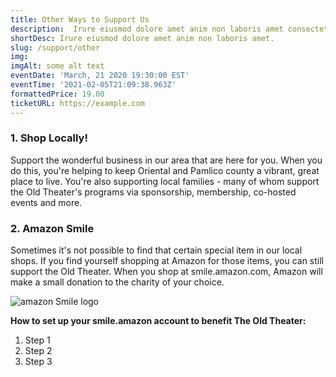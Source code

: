 ```yaml
---
title: Other Ways to Support Us
description:  Irure eiusmod dolore amet anim non laboris amet consectetur quis laboris consectetur. Ad dolore et pariatur ad sit ex officia ipsum proident adipisicing pariatur culpa duis. Irure nulla excepteur nulla dolore quis reprehenderit elit aliqua dolor voluptate anim do elit cupidatat.
shortDesc: Irure eiusmod dolore amet anim non laboris amet.
slug: /support/other
img: 
imgAlt: some alt text
eventDate: 'March, 21 2020 19:30:00 EST'
eventTime: '2021-02-05T21:09:38.963Z'
formattedPrice: 19.00
ticketURL: https://example.com
---
```




### 1.  Shop Locally!  
Support the wonderful business in our area that are here for you. When you do this, you're helping to keep Oriental and Pamlico county a vibrant, great place to live. You're also supporting local families - many of whom support the Old Theater's programs via sponsorship, membership, co-hosted events and more.

### 2. Amazon Smile  
Sometimes it's not possible to find that certain special item in our local shops. If you find yourself shopping at Amazon for those items, you can still support the Old Theater. When you shop at smile.amazon.com, Amazon will make a small donation to the charity of your choice.

![amazon Smile logo](https://old-theater-pics.netlify.app/img/amazon-smile-sm.jpg)

**How to set up your smile.amazon account to benefit The Old Theater:**  
1. Step 1  
2. Step 2  
3. Step 3  

